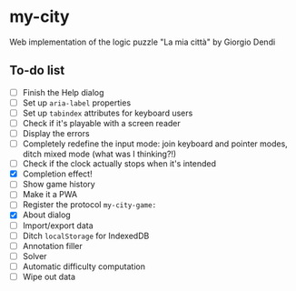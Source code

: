 # my-city

Web implementation of the logic puzzle "La mia città" by Giorgio Dendi

## To-do list

- [ ] Finish the Help dialog
- [ ] Set up `aria-label` properties
- [ ] Set up `tabindex` attributes for keyboard users
- [ ] Check if it's playable with a screen reader
- [ ] Display the errors
- [ ] Completely redefine the input mode: join keyboard and pointer modes, ditch mixed mode (what was I thinking?!)
- [ ] Check if the clock actually stops when it's intended
- [x] Completion effect!
- [ ] Show game history
- [ ] Make it a PWA
- [ ] Register the protocol `my-city-game:`
- [x] About dialog
- [ ] Import/export data
- [ ] Ditch `localStorage` for IndexedDB
- [ ] Annotation filler
- [ ] Solver
- [ ] Automatic difficulty computation
- [ ] Wipe out data
